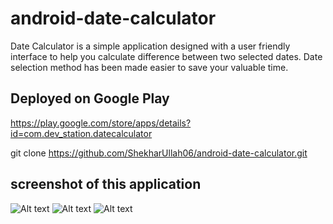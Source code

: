 # android-date-calculator

Date Calculator is a simple application designed with a user friendly interface to help you calculate difference between two selected dates. Date selection method has been made easier to save your valuable time.

## Deployed on Google Play
https://play.google.com/store/apps/details?id=com.dev_station.datecalculator

git clone https://github.com/ShekharUllah06/android-date-calculator.git

## screenshot of this application

![Alt text](https://lh3.googleusercontent.com/IDPqFxa8TCsAc9vwTFX5b2ogaBH1nKI75HS72ufE7gwGmjpd03wuH2fMBrXLL3bsdwU=h310-rw "Date Calculator")
![Alt text](https://lh3.googleusercontent.com/uPmWpDj0SJTDN1k5A_6dI-ZtRDvkIB_cgMlan-HnIFHK-vVtGiGYRF6c633eIT74aABX=h310-rw "Date Calculator")
![Alt text](https://lh3.googleusercontent.com/47yvO4ovtHpllSiuSyEUjqbRJCUiblKPxjDNVklrOy_qnj3azn_owF9H79Zv4lH0P6M=h310-rw "Date Calculator")
